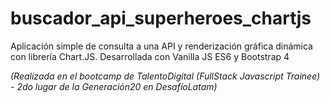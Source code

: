 # buscador_api_superheroes_chartjs
Aplicación simple de consulta a una API y renderización gráfica dinámica con librería Chart.JS. Desarrollada con Vanilla JS ES6 y Bootstrap 4

*(Realizada en el bootcamp de TalentoDigital (FullStack Javascript Trainee) - 2do lugar de la Generación20 en DesafíoLatam)*

